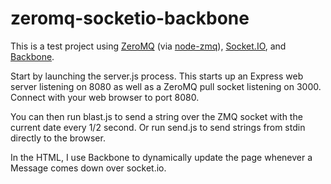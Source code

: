 # zeromq-socketio-backbone
This is a test project using [ZeroMQ](http://www.zeromq.org/) (via [node-zmq](https://github.com/JustinTulloss/zeromq.node)), [Socket.IO](http://socket.io/), and [Backbone](http://documentcloud.github.com/backbone/).

Start by launching the server.js process. This starts up an Express web server listening on 8080 as well as a ZeroMQ pull socket listening on 3000. Connect with your web browser to port 8080.

You can then run blast.js to send a string over the ZMQ socket with the current date every 1/2 second. Or run send.js to send strings from stdin directly to the browser.

In the HTML, I use Backbone to dynamically update the page whenever a Message comes down over socket.io.
